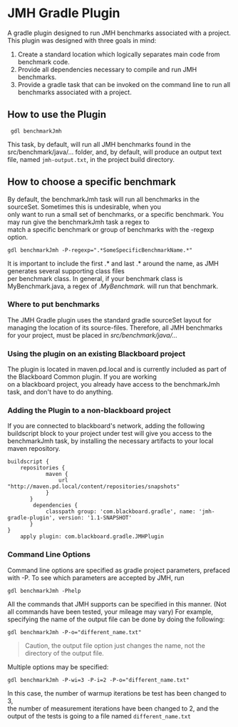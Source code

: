 # JMH Gradle Plugin #
A gradle plugin designed to run JMH benchmarks associated with a project. This plugin was designed with three goals in mind:

1. Create a standard location which logically separates main code from benchmark code.
2. Provide all dependencies necessary to compile and run JMH benchmarks.
3. Provide a gradle task that can be invoked on the command line to run all benchmarks associated with a project.

## How to use the Plugin ##

```
 gdl benchmarkJmh
```

This task, by default, will run all JMH benchmarks found in the src/benchmark/java/... folder, and,
by default, will produce an output text file, named `jmh-output.txt`, in the project build directory.

## How to choose a specific benchmark ##

By default, the benchmarkJmh task will run all benchmarks in the sourceSet. Sometimes this is undesirable, when you  
only want to run a small set of benchmarks, or a specific benchmark. You may run give the benchmarkJmh task a regex to  
match a specific benchmark or group of benchmarks with the -regexp option.

```
gdl benchmarkJmh -P-regexp=".*SomeSpecificBenchmarkName.*"
```

It is important to include the first .* and last .* around the name, as JMH generates several supporting class files  
per benchmark class. In general, if your benchmark class is MyBenchmark.java, a regex of .*MyBenchmark.* will run that benchmark.

### Where to put benchmarks ###
The JMH Gradle plugin uses the standard gradle sourceSet layout for managing the location of its source-files. Therefore,
all JMH benchmarks for your project, must be placed in *src/benchmark/java/...*


### Using the plugin on an existing Blackboard project ###
The plugin is located in maven.pd.local and is currently included as part of the Blackboard Common plugin. If you are working  
on a blackboard project, you already have access to the benchmarkJmh task, and don't have to do anything.


### Adding the Plugin to a non-blackboard project ###
If you are connected to blackboard's network, adding the following buildscript block to your project under test will
give you access to the benchmarkJmh task, by installing the necessary artifacts to your local maven repository.

```
buildscript {
    repositories {
            maven {
                url "http://maven.pd.local/content/repositories/snapshots"
            }
       }
        dependencies {
            classpath group: 'com.blackboard.gradle', name: 'jmh-gradle-plugin', version: '1.1-SNAPSHOT'
       }
}
    apply plugin: com.blackboard.gradle.JMHPlugin
```
### Command Line Options ###
Command line options are specified as gradle project parameters, prefaced with -P.
To see which parameters are accepted by JMH, run

```gdl benchmarkJmh -Phelp```

All the commands that JMH supports can be specified in this manner. (Not all commands have been tested, your mileage may vary)
For example, specifying the name of the output file can be done by doing the following:

`
gdl benchmarkJmh -P-o="different_name.txt"
`

>Caution, the output file option just changes the name, not the directory of the output file.

Multiple options may be specified:

`gdl benchmarkJmh -P-wi=3 -P-i=2 -P-o="different_name.txt"`


In this case, the number of warmup iterations be test has been changed to 3,  
the number of measurement iterations have been changed to 2,
and the output of the tests is going to a file named `different_name.txt`
